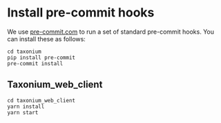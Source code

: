 # Install pre-commit hooks

We use [pre-commit.com](https://pre-commit.com/) to run a set of standard pre-commit hooks. You can install these as follows:

```
cd taxonium
pip install pre-commit
pre-commit install
```

## Taxonium_web_client

```
cd taxonium_web_client
yarn install
yarn start
```
